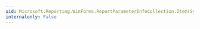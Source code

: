 ```yaml
---
uid: Microsoft.Reporting.WinForms.ReportParameterInfoCollection.Item(System.String)
internalonly: False
---
```

